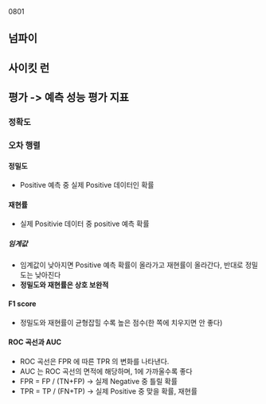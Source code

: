 0801

## 넘파이

## 사이킷 런

## 평가 -> 예측 성능 평가 지표

### 정확도

### 오차 행렬

#### 정밀도

- Positive 예측 중 실제 Positive 데이터인 확률

#### 재현률

- 실제 Positivie 데이터 중 positive 예측 확률

##### 임계값

- 임계값이 낮아지면 Positive 예측 확률이 올라가고 재현률이 올라간다, 반대로 정밀도는 낮아진다
- **정밀도와 재현률은 상호 보완적**

#### F1 score

- 정밀도와 재현률이 균형잡힐 수록 높은 점수(한 쪽에 치우지면 안 좋다)

#### ROC 곡선과 AUC

- ROC 곡선은 FPR 에 따른 TPR 의 변화를 나타낸다.
- AUC 는 ROC 곡선의 면적에 해당하며, 1에 가까울수록 좋다
- FPR = FP / (TN+FP) -> 실제 Negative 중 틀릴 확률
- TPR = TP / (FN+TP) -> 실제 Positive 중 맞을 확률, 재현률
